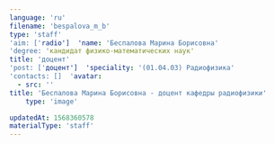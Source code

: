 ```yaml
---
language: 'ru'
filename: 'bespalova_m_b'
type: 'staff'
'aim: ['radio']  'name: 'Беспалова Марина Борисовна'
'degree: 'кандидат физико-математических наук'
title: 'доцент'
'post: ['доцент']  'speciality: '(01.04.03) Радиофизика'
'contacts: []  'avatar:
  - src: ''
title: 'Беспалова Марина Борисовна - доцент кафедры радиофизики'
    type: 'image'

updatedAt: 1568360578
materialType: 'staff'
---
```


